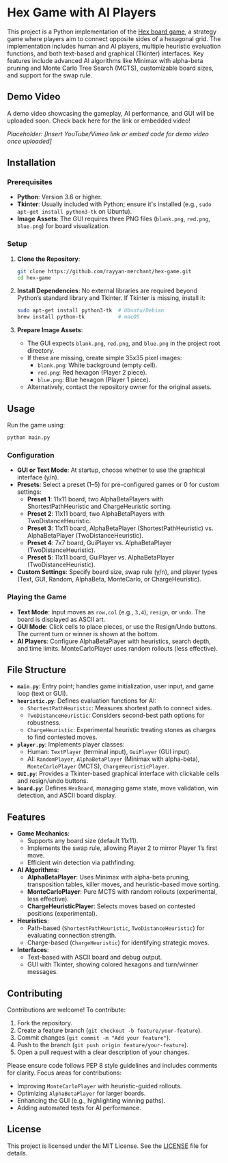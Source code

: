 # Hex Game with AI Players

This project is a Python implementation of the [Hex board game](https://en.wikipedia.org/wiki/Hex_(board_game)), a strategy game where players aim to connect opposite sides of a hexagonal grid. The implementation includes human and AI players, multiple heuristic evaluation functions, and both text-based and graphical (Tkinter) interfaces. Key features include advanced AI algorithms like Minimax with alpha-beta pruning and Monte Carlo Tree Search (MCTS), customizable board sizes, and support for the swap rule.

## Demo Video

A demo video showcasing the gameplay, AI performance, and GUI will be uploaded soon. Check back here for the link or embedded video!

*Placeholder: [Insert YouTube/Vimeo link or embed code for demo video once uploaded]*

## Installation

### Prerequisites
- **Python**: Version 3.6 or higher.
- **Tkinter**: Usually included with Python; ensure it's installed (e.g., `sudo apt-get install python3-tk` on Ubuntu).
- **Image Assets**: The GUI requires three PNG files (`blank.png`, `red.png`, `blue.png`) for board visualization.

### Setup
1. **Clone the Repository**:
   ```bash
   git clone https://github.com/rayyan-merchant/hex-game.git
   cd hex-game
   ```

2. **Install Dependencies**:
   No external libraries are required beyond Python’s standard library and Tkinter. If Tkinter is missing, install it:
   ```bash
   sudo apt-get install python3-tk  # Ubuntu/Debian
   brew install python-tk           # macOS
   ```

3. **Prepare Image Assets**:
   - The GUI expects `blank.png`, `red.png`, and `blue.png` in the project root directory.
   - If these are missing, create simple 35x35 pixel images:
     - `blank.png`: White background (empty cell).
     - `red.png`: Red hexagon (Player 2 piece).
     - `blue.png`: Blue hexagon (Player 1 piece).
   - Alternatively, contact the repository owner for the original assets.

## Usage

Run the game using:
```bash
python main.py
```

### Configuration
- **GUI or Text Mode**: At startup, choose whether to use the graphical interface (y/n).
- **Presets**: Select a preset (1–5) for pre-configured games or 0 for custom settings:
  - **Preset 1**: 11x11 board, two AlphaBetaPlayers with ShortestPathHeuristic and ChargeHeuristic sorting.
  - **Preset 2**: 11x11 board, two AlphaBetaPlayers with TwoDistanceHeuristic.
  - **Preset 3**: 11x11 board, AlphaBetaPlayer (ShortestPathHeuristic) vs. AlphaBetaPlayer (TwoDistanceHeuristic).
  - **Preset 4**: 7x7 board, GuiPlayer vs. AlphaBetaPlayer (TwoDistanceHeuristic).
  - **Preset 5**: 11x11 board, GuiPlayer vs. AlphaBetaPlayer (TwoDistanceHeuristic).
- **Custom Settings**: Specify board size, swap rule (y/n), and player types (Text, GUI, Random, AlphaBeta, MonteCarlo, or ChargeHeuristic).

### Playing the Game
- **Text Mode**: Input moves as `row,col` (e.g., `3,4`), `resign`, or `undo`. The board is displayed as ASCII art.
- **GUI Mode**: Click cells to place pieces, or use the Resign/Undo buttons. The current turn or winner is shown at the bottom.
- **AI Players**: Configure AlphaBetaPlayer with heuristics, search depth, and time limits. MonteCarloPlayer uses random rollouts (less effective).

## File Structure

- **`main.py`**: Entry point; handles game initialization, user input, and game loop (text or GUI).
- **`heuristic.py`**: Defines evaluation functions for AI:
  - `ShortestPathHeuristic`: Measures shortest path to connect sides.
  - `TwoDistanceHeuristic`: Considers second-best path options for robustness.
  - `ChargeHeuristic`: Experimental heuristic treating stones as charges to find contested moves.
- **`player.py`**: Implements player classes:
  - Human: `TextPlayer` (terminal input), `GuiPlayer` (GUI input).
  - AI: `RandomPlayer`, `AlphaBetaPlayer` (Minimax with alpha-beta), `MonteCarloPlayer` (MCTS), `ChargeHeuristicPlayer`.
- **`GUI.py`**: Provides a Tkinter-based graphical interface with clickable cells and resign/undo buttons.
- **`board.py`**: Defines `HexBoard`, managing game state, move validation, win detection, and ASCII board display.

## Features

- **Game Mechanics**:
  - Supports any board size (default 11x11).
  - Implements the swap rule, allowing Player 2 to mirror Player 1’s first move.
  - Efficient win detection via pathfinding.
- **AI Algorithms**:
  - **AlphaBetaPlayer**: Uses Minimax with alpha-beta pruning, transposition tables, killer moves, and heuristic-based move sorting.
  - **MonteCarloPlayer**: Pure MCTS with random rollouts (experimental, less effective).
  - **ChargeHeuristicPlayer**: Selects moves based on contested positions (experimental).
- **Heuristics**:
  - Path-based (`ShortestPathHeuristic`, `TwoDistanceHeuristic`) for evaluating connection strength.
  - Charge-based (`ChargeHeuristic`) for identifying strategic moves.
- **Interfaces**:
  - Text-based with ASCII board and debug output.
  - GUI with Tkinter, showing colored hexagons and turn/winner messages.

## Contributing

Contributions are welcome! To contribute:
1. Fork the repository.
2. Create a feature branch (`git checkout -b feature/your-feature`).
3. Commit changes (`git commit -m "Add your feature"`).
4. Push to the branch (`git push origin feature/your-feature`).
5. Open a pull request with a clear description of your changes.

Please ensure code follows PEP 8 style guidelines and includes comments for clarity. Focus areas for contributions:
- Improving `MonteCarloPlayer` with heuristic-guided rollouts.
- Optimizing `AlphaBetaPlayer` for larger boards.
- Enhancing the GUI (e.g., highlighting winning paths).
- Adding automated tests for AI performance.

## License

This project is licensed under the MIT License. See the [LICENSE](LICENSE) file for details.
